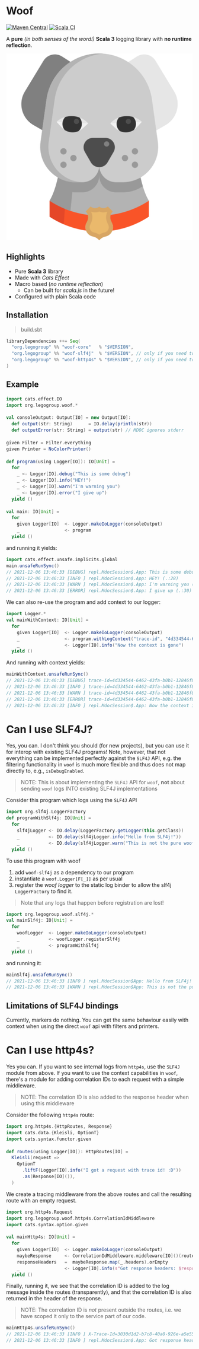 # Woof

[![Maven Central](https://maven-badges.herokuapp.com/maven-central/org.legogroup/woof-core_3/badge.svg)](https://maven-badges.herokuapp.com/maven-central/org.legogroup/woof-core_3)
[![Scala CI](https://github.com/LEGO/woof/actions/workflows/scala.yml/badge.svg?branch=main)](https://github.com/LEGO/woof/actions/workflows/scala.yml)

A **pure** _(in both senses of the word!)_ **Scala 3** logging library with **no runtime reflection**.

![](dog-svgrepo-com.svg)

## Highlights

* Pure **Scala 3** library
* Made with _Cats Effect_
* Macro based (_no runtime reflection_)
  * Can be built for _scala.js_ in the future!
* Configured with plain Scala code

## Installation

> build.sbt

```scala
libraryDependencies ++= Seq(
  "org.legogroup" %% "woof-core"   % "$VERSION",
  "org.legogroup" %% "woof-slf4j"  % "$VERSION", // only if you need to use Woof via slf4j
  "org.legogroup" %% "woof-http4s" % "$VERSION", // only if you need to add correlation IDs in http4s 
)
```

## Example 

```scala
import cats.effect.IO
import org.legogroup.woof.*

val consoleOutput: Output[IO] = new Output[IO]:
  def output(str: String)      = IO.delay(println(str))
  def outputError(str: String) = output(str) // MDOC ignores stderr

given Filter = Filter.everything
given Printer = NoColorPrinter()

def program(using Logger[IO]): IO[Unit] = 
  for
    _ <- Logger[IO].debug("This is some debug")
    _ <- Logger[IO].info("HEY!")
    _ <- Logger[IO].warn("I'm warning you")
    _ <- Logger[IO].error("I give up")
  yield ()

val main: IO[Unit] = 
  for
    given Logger[IO]  <- Logger.makeIoLogger(consoleOutput)
    _                 <- program
  yield ()
```

and running it yields:

```scala
import cats.effect.unsafe.implicits.global
main.unsafeRunSync()
// 2021-12-06 13:46:33 [DEBUG] repl.MdocSession$.App: This is some debug (.:27)
// 2021-12-06 13:46:33 [INFO ] repl.MdocSession$.App: HEY! (.:28)
// 2021-12-06 13:46:33 [WARN ] repl.MdocSession$.App: I'm warning you (.:29)
// 2021-12-06 13:46:33 [ERROR] repl.MdocSession$.App: I give up (.:30)
```


We can also re-use the program and add context to our logger:

```scala
import Logger.*
val mainWithContext: IO[Unit] = 
  for
    given Logger[IO]  <- Logger.makeIoLogger(consoleOutput)
    _                 <- program.withLogContext("trace-id", "4d334544-6462-43fa-b0b1-12846f871573")
    _                 <- Logger[IO].info("Now the context is gone")
  yield ()
```

And running with context yields:

```scala
mainWithContext.unsafeRunSync()
// 2021-12-06 13:46:33 [DEBUG] trace-id=4d334544-6462-43fa-b0b1-12846f871573 repl.MdocSession$.App: This is some debug (.:27)
// 2021-12-06 13:46:33 [INFO ] trace-id=4d334544-6462-43fa-b0b1-12846f871573 repl.MdocSession$.App: HEY! (.:28)
// 2021-12-06 13:46:33 [WARN ] trace-id=4d334544-6462-43fa-b0b1-12846f871573 repl.MdocSession$.App: I'm warning you (.:29)
// 2021-12-06 13:46:33 [ERROR] trace-id=4d334544-6462-43fa-b0b1-12846f871573 repl.MdocSession$.App: I give up (.:30)
// 2021-12-06 13:46:33 [INFO ] repl.MdocSession$.App: Now the context is gone (.:61)
```

# Can I use SLF4J?

Yes, you can. I don't think you should (for new projects), but you can use it for interop with existing SLF4J programs! Note, however, that not everything can be implemented perfectly against the
`SLF4J` API, e.g. the filtering functionality in `woof` is much more flexible and thus does not map directly to, e.g., `isDebugEnabled`.

> NOTE: This is about implementing the `SLF4J` API for `woof`, **not** about sending `woof` logs INTO existing SLF4J implementations

Consider this program which logs using the `SLF4J` API

```scala
import org.slf4j.LoggerFactory
def programWithSlf4j: IO[Unit] = 
  for
    slf4jLogger <- IO.delay(LoggerFactory.getLogger(this.getClass))
    _           <- IO.delay(slf4jLogger.info("Hello from SLF4j!"))
    _           <- IO.delay(slf4jLogger.warn("This is not the pure woof."))
  yield ()
```

To use this program with woof

1. add `woof-slf4j` as a dependency to our program
1. instantiate a `woof.Logger[F[_]]` as per usual
1. register the _woof logger_ to the static log binder to allow the slf4j `LoggerFactory` to find it.

> Note that any logs that happen before registration are lost!

```scala
import org.legogroup.woof.slf4j.*
val mainSlf4j: IO[Unit] = 
  for
    woofLogger  <- Logger.makeIoLogger(consoleOutput)
    _           <- woofLogger.registerSlf4j
    _           <- programWithSlf4j
  yield ()
```

and running it:

```scala
mainSlf4j.unsafeRunSync()
// 2021-12-06 13:46:33 [INFO ] repl.MdocSession$App: Hello from SLF4j! (MdocSession$App.scala:81)
// 2021-12-06 13:46:33 [WARN ] repl.MdocSession$App: This is not the pure woof. (MdocSession$App.scala:82)
```
## Limitations of SLF4J bindings

Currently, markers do nothing. You can get the same behaviour easily with context when using the direct `woof` api with filters and printers.

# Can I use __http4s__?

Yes you can. If you want to see internal logs from `http4s`, use the `SLF4J` module from above. If you want to use the context capabilities in `woof`, there's a module for adding correlation IDs to each request with a simple middleware.

> NOTE: The correlation ID is also added to the response header when using this middleware

Consider the following `http4s` route:

```scala
import org.http4s.{HttpRoutes, Response}
import cats.data.{Kleisli, OptionT}
import cats.syntax.functor.given

def routes(using Logger[IO]): HttpRoutes[IO] =
  Kleisli(request =>
    OptionT
      .liftF(Logger[IO].info("I got a request with trace id! :D"))
      .as(Response[IO]()),
  )
```

We create a tracing middleware from the above routes and call the resulting
route with an empty request.

```scala
import org.http4s.Request
import org.legogroup.woof.http4s.CorrelationIdMiddleware
import cats.syntax.option.given

val mainHttp4s: IO[Unit] = 
  for
    given Logger[IO]  <- Logger.makeIoLogger(consoleOutput)
    maybeResponse     <- CorrelationIdMiddleware.middleware[IO]()(routes).run(Request[IO]()).value
    responseHeaders   =  maybeResponse.map(_.headers).orEmpty
    _                 <- Logger[IO].info(s"Got response headers: $responseHeaders")
  yield ()
```

Finally, running it, we see that the correlation ID is added to the log message inside the routes (transparently), and that 
the correlation ID is also returned in the header of the response.

> NOTE: The correlation ID is _not_ present outside the routes, i.e. we have scoped it only to the service part of our code.

```scala
mainHttp4s.unsafeRunSync()
// 2021-12-06 13:46:33 [INFO ] X-Trace-Id=3030d1d2-b7c8-40a0-926e-a5e55283d15a repl.MdocSession$.App: I got a request with trace id! :D (.:121)
// 2021-12-06 13:46:33 [INFO ] repl.MdocSession$.App: Got response headers: Headers(X-Trace-Id: 3030d1d2-b7c8-40a0-926e-a5e55283d15a) (.:142)
```
